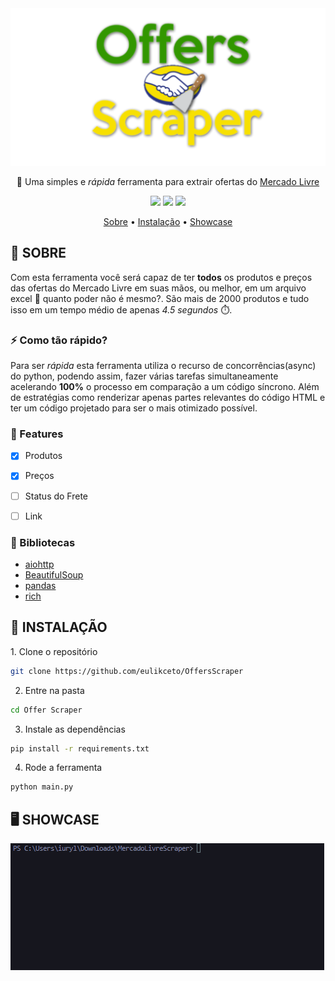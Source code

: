 <div align="center">
<img src="media/logo2.png"/>
</div>
<p align="center">
🚀 Uma simples e <i>rápida</i> ferramenta para extrair ofertas do <a href=https://www.mercadolivre.com.br>Mercado Livre</a></p>

<div align="center">
<img src="https://img.shields.io/static/v1?label=python&message=3.10&color=7159c1&style=flat&logo=python" id="badge"/>

<img src="https://img.shields.io/static/v1?label=&message=aiohttp&color=7159c1&style=flat&logo=aiohttp" id="badge"/>

<img src="https://img.shields.io/static/v1?label=&message=pandas&color=7159c1&style=flat&logo=pandas" id="badge"/>
</div>

<p align="center">
 <a href="#sobre">Sobre</a> •
 <a href="#install">Instalação</a> • 
 <a href="#showcase">Showcase</a>
</p>

<h2 align="left" id="sobre">📖 SOBRE</h2>
<p align="left">Com esta ferramenta você será capaz de ter <strong>todos</strong> os produtos e preços das ofertas do Mercado Livre em suas mãos, ou melhor, em um arquivo excel 🤯 quanto poder não é mesmo?. São mais de 2000 produtos e tudo isso em um tempo médio de apenas <i>4.5 segundos</i> ⏱️.

<h3 align="left">⚡ Como tão rápido?</h3>
<p align="left">Para ser <i>rápida</i> esta ferramenta utiliza o recurso de concorrências(async) do python, podendo assim, fazer várias tarefas simultaneamente acelerando <strong>100%</strong> o processo em comparação a um código síncrono. Além de estratégias como renderizar apenas partes relevantes do código HTML e ter um código projetado para ser o mais otimizado possível.</p>

### 📍 Features

- [x] Produtos
- [x] Preços
- [ ] Status do Frete
- [ ] Link



### 📕 Bibliotecas
- [aiohttp](https://docs.aiohttp.org/en/stable/)
- [BeautifulSoup](https://www.crummy.com/software/BeautifulSoup/bs4/doc/)
- [pandas](https://pandas.pydata.org/docs/reference/index.html)
- [rich](https://rich.readthedocs.io/en/stable/introduction.html)


<h2 align="left" id="install">📄 INSTALAÇÃO</h2>
1. Clone o repositório

```bash
git clone https://github.com/eulikceto/OffersScraper
```
2. Entre na pasta

```bash
cd Offer Scraper
```
3. Instale as dependências

```bash
pip install -r requirements.txt
```
4. Rode a ferramenta

```bash
python main.py
```

<h2 align="left" id="showcase">🖥️ SHOWCASE</h2>
<img src="media/showcase.gif"/>
